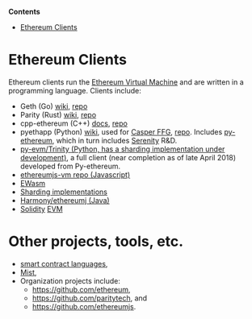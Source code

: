 <!-- START doctoc generated TOC please keep comment here to allow auto update -->
<!-- DON'T EDIT THIS SECTION, INSTEAD RE-RUN doctoc TO UPDATE -->
**Contents**

- [Ethereum Clients](#ethereum-clients)

<!-- END doctoc generated TOC please keep comment here to allow auto update -->

# Ethereum Clients

Ethereum clients run the [Ethereum Virtual Machine](https://github.com/ethereum/wiki/wiki/Ethereum-Virtual-Machine-(EVM)-Awesome-List) and are written in a programming language. Clients include:
- Geth (Go) [wiki](https://github.com/ethereum/go-ethereum/wiki), [repo](https://github.com/ethereum/go-ethereum)
- Parity (Rust) [wiki](https://wiki.parity.io), [repo](https://github.com/paritytech/parity)
- cpp-ethereum (C++) [docs](http://www.ethdocs.org/en/latest/ethereum-clients/cpp-ethereum/), [repo](https://github.com/ethereum/cpp-ethereum)
- pyethapp (Python) [wiki](https://github.com/ethereum/pyethapp/wiki), used for [Casper FFG](https://github.com/ethereum/research/blob/master/papers/casper-basics/casper_basics.pdf), [repo](https://github.com/ethereum/pyethapp). Includes [py-ethereum](https://github.com/ethereum/pyethereum), which in turn includes [Serenity](https://github.com/ethereum/pyethereum/tree/serenity) R&D.
- [py-evm/Trinity (Python, has a sharding implementation under development)](https://github.com/ethereum/py-evm), a full client (near completion as of late April 2018) developed from Py-ethereum.
- [ethereumjs-vm repo (Javascript)](https://github.com/ethereumjs/ethereumjs-vm)
- [EWasm](https://github.com/ethereum/wiki/wiki/EWasm-compendium)
- [Sharding implementations](https://github.com/ethereum/wiki/wiki/Sharding-introduction-R&D-compendium#implementations)
- [Harmony/ethereumj (Java)](https://github.com/ethereum/ethereumj)
- [Solidity](https://github.com/ethereum/wiki/wiki/%C3%90App-Development#solidity) [EVM](https://github.com/Ohalo-Ltd/solevm) 

# Other projects, tools, etc.
- [smart contract languages](https://github.com/ethereum/wiki/wiki/%C3%90App-Development),
- [Mist](https://github.com/ethereum/mist), 
- Organization projects include:
   - https://github.com/ethereum,
   - https://github.com/paritytech, and 
   - https://github.com/ethereumjs.